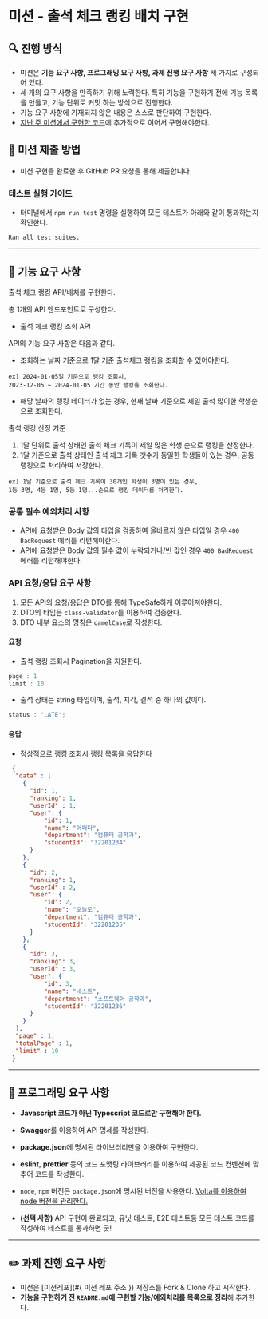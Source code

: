 # 미션 - 출석 체크 랭킹 배치 구현
## 🔍 진행 방식

- 미션은 **기능 요구 사항, 프로그래밍 요구 사항, 과제 진행 요구 사항** 세 가지로 구성되어 있다.
- 세 개의 요구 사항을 만족하기 위해 노력한다. 특히 기능을 구현하기 전에 기능 목록을 만들고, 기능 단위로 커밋 하는 방식으로 진행한다.
- 기능 요구 사항에 기재되지 않은 내용은 스스로 판단하여 구현한다.
- [지난 주 미션에서 구현한 코드](https://github.com/eojjeoda-nest/nest-attendance-4)에 추가적으로 이어서 구현해야한다.

## 📮 미션 제출 방법

- 미션 구현을 완료한 후 GitHub PR 요청을 통해 제출합니다.

### 테스트 실행 가이드

- 터미널에서 `npm run test` 명령을 실행하여 모든 테스트가 아래와 같이 통과하는지 확인한다.

```
Ran all test suites.
```

---

## 🚀 기능 요구 사항

출석 체크 랭킹 API/배치를 구현한다.

총 1개의 API 엔드포인트로 구성한다.
- 출석 체크 랭킹 조회 API

API의 기능 요구 사항은 다음과 같다.
- 조회하는 날짜 기준으로 1달 기준 출석체크 랭킹을 조회할 수 있어야한다.
```
ex) 2024-01-05일 기준으로 랭킹 조회시, 
2023-12-05 ~ 2024-01-05 기간 동안 랭킹을 조회한다.
```
- 해당 날짜의 랭킹 데이터가 없는 경우, 현재 날짜 기준으로 제일 출석 많이한 학생순으로 조회한다.

출석 랭킹 산정 기준
1. 1달 단위로 출석 상태인 출석 체크 기록이 제일 많은 학생 순으로 랭킹을 산정한다.
2. 1달 기준으로 출석 상태인 출석 체크 기록 갯수가 동일한 학생들이 있는 경우, 공동 랭킹으로 처리하여 저장한다.
```
ex) 1달 기준으로 출석 체크 기록이 30개인 학생이 3명이 있는 경우, 
1등 3명, 4등 1명, 5등 1명...순으로 랭킹 데이터를 처리한다.
```

### 공통 필수 예외처리 사항

- API에 요청받은 Body 값의 타입을 검증하여 올바르지 않은 타입일 경우 `400 BadRequest` 에러를 리턴해야한다.
- API에 요청받은 Body 값의 필수 값이 누락되거나/빈 값인 경우 `400 BadRequest` 에러를 리턴해야한다.


### API 요청/응답 요구 사항
1. 모든 API의 요청/응답은 DTO를 통해 TypeSafe하게 이루어져야한다.
2. DTO의 타입은 `class-validator`를 이용하여 검증한다.
3. DTO 내부 요소의 명칭은 `camelCase`로 작성한다.

#### 요청
- 출석 랭킹 조회시 Pagination을 지원한다.
```Typescript
page : 1
limit : 10
```
- 출석 상태는 string 타입이며, 출석, 지각, 결석 중 하나의 값이다.
```Typescript
status : 'LATE';
```

#### 응답
- 정상적으로 랭킹 조회시 랭킹 목록을 응답한다
```JSON
 {
  "data" : [
    {
      "id": 1,
      "ranking": 1,
      "userId" : 1,
      "user": {
          "id": 1,
          "name": "어쩌다",
          "department": "컴퓨터 공학과",
          "studentId": "32201234"
      }
    },
    {
      "id": 2,
      "ranking": 1,
      "userId" : 2,
      "user": {
          "id": 2,
          "name": "오늘도",
          "department": "컴퓨터 공학과",
          "studentId": "32201235"
      }
    },
    {
      "id": 3,
      "ranking": 3,
      "userId" : 3,
      "user": {
          "id": 3,
          "name": "네스트",
          "department": "소프트웨어 공학과",
          "studentId": "32201236"
      }
    }
  ],
  "page" : 1,
  "totalPage" : 1,
  "limit" : 10
 }
```

---

## 🎯 프로그래밍 요구 사항

- **Javascript 코드가 아닌 Typescript 코드로만 구현해야 한다.**
- **Swagger**를 이용하여 API 명세를 작성한다.
- **package.json**에 명시된 라이브러리만을 이용하여 구현한다.
- **eslint**, **prettier** 등의 코드 포맷팅 라이브러리를 이용하여 제공된 코드 컨벤션에 맞추어 코드를 작성한다.
- `node`, `npm` 버전은 `package.json`에 명시된 버전을 사용한다. [Volta를 이용하여 node 버전을 관리한다.](https://docs.volta.sh/guide/getting-started)


- **(선택 사항)** API 구현이 완료되고, 유닛 테스트, E2E 테스트등 모든 테스트 코드를 작성하여 테스트를 통과하면 굿!
---

## ✏️ 과제 진행 요구 사항

- 미션은 [미션레포](#{ 미션 레포 주소 }) 저장소를 Fork & Clone 하고 시작한다.
- **기능을 구현하기 전 `README.md`에 구현할 기능/예외처리를 목록으로 정리**해 추가한다.